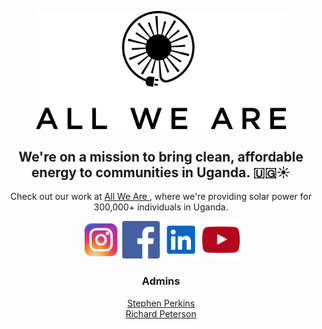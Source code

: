 <!--

**Here are some ideas to get you started:**

🙋‍♀️ A short introduction - what is your organization all about?
🌈 Contribution guidelines - how can the community get involved?
👩‍💻 Useful resources - where can the community find your docs? Is there anything else the community should know?
🍿 Fun facts - what does your team eat for breakfast?
🧙 Remember, you can do mighty things with the power of [Markdown](https://docs.github.com/github/writing-on-github/getting-started-with-writing-and-formatting-on-github/basic-writing-and-formatting-syntax)
-->

<div align=center>

  [<img src="images/awa_logo_1.png" width="400px" />](https://www.allweare.org)
  
  <h2> We're on a mission to bring clean, affordable energy to communities in Uganda. 🇺🇬☀️ </h2>
  
  <p> Check out our work at <a href="https://www.allweare.org"> All We Are </a>, where we're providing solar power for 300,000+ individuals in Uganda.  </p>

    
  [<img src="images/instagram.svg" width="60px" />](https://www.instagram.com/awanonprofit/)
  [<img src="images/facebook.svg" width="60px" />](https://www.facebook.com/allwearenonprofit)
  [<img src="images/linkedin.svg" width="60px" />](https://www.linkedin.com/company/awanonprofit/)
  [<img src="images/youtube.svg" width="60px" />](https://www.youtube.com/channel/UCc_by7xsZiWEzWzWn-BggyA)
  
  <h3> Admins </h3>
  
  <a href="https://github.com/s-perk"> Stephen Perkins </a><br>
  <a href="https://github.com/rchardptrsn"> Richard Peterson </a>
  

</div>




